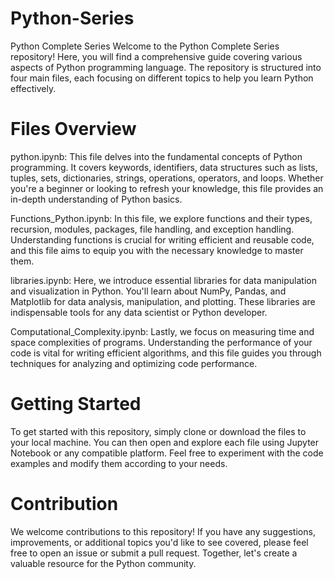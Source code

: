 # Python-Series

Python Complete Series
Welcome to the Python Complete Series repository! Here, you will find a comprehensive guide covering various aspects of Python programming language. The repository is structured into four main files, each focusing on different topics to help you learn Python effectively.

# Files Overview
python.ipynb: This file delves into the fundamental concepts of Python programming. It covers keywords, identifiers, data structures such as lists, tuples, sets, dictionaries, strings, operations, operators, and loops. Whether you're a beginner or looking to refresh your knowledge, this file provides an in-depth understanding of Python basics.

Functions_Python.ipynb: In this file, we explore functions and their types, recursion, modules, packages, file handling, and exception handling. Understanding functions is crucial for writing efficient and reusable code, and this file aims to equip you with the necessary knowledge to master them.

libraries.ipynb: Here, we introduce essential libraries for data manipulation and visualization in Python. You'll learn about NumPy, Pandas, and Matplotlib for data analysis, manipulation, and plotting. These libraries are indispensable tools for any data scientist or Python developer.

Computational_Complexity.ipynb: Lastly, we focus on measuring time and space complexities of programs. Understanding the performance of your code is vital for writing efficient algorithms, and this file guides you through techniques for analyzing and optimizing code performance.

# Getting Started
To get started with this repository, simply clone or download the files to your local machine. You can then open and explore each file using Jupyter Notebook or any compatible platform. Feel free to experiment with the code examples and modify them according to your needs.

# Contribution
We welcome contributions to this repository! If you have any suggestions, improvements, or additional topics you'd like to see covered, please feel free to open an issue or submit a pull request. Together, let's create a valuable resource for the Python community.





